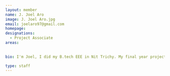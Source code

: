 ```yaml
---
layout: member
name: J. Joel Aro 
image: J. Joel Aro.jpg
email: joelaro97@gmail.com
homepage: 
designations: 
  - Project Associate
areas:
  
   
bio: I'm Joel, I did my B.tech EEE in Nit Trichy. My final year project was smart cars using CNN. Currently working as graduate developer in RBS, Chennai. I'm interested in machine learning and areas invloving deep learning process. 

type: staff 
---
```

